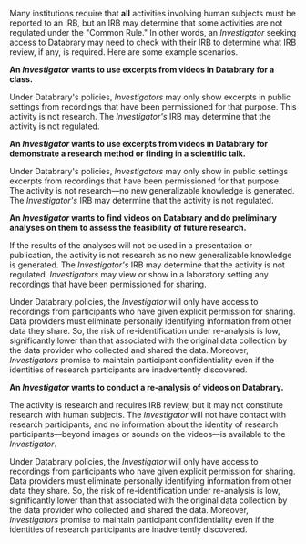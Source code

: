 Many institutions require that **all** activities involving human subjects must be reported to an IRB, but an IRB may determine that some activities are not regulated under the "Common Rule." In other words, an *Investigator* seeking access to Databrary may need to check with their IRB to determine what IRB review, if any, is required. Here are some example scenarios.

**An *Investigator* wants to use excerpts from videos in Databrary for a class.**

Under Databrary's policies, *Investigators* may only show excerpts in public settings from recordings that have been permissioned for that purpose. This activity is not research. The *Investigator's* IRB may determine that the activity is not regulated. 

**An *Investigator* wants to use excerpts from videos in Databrary for demonstrate a research method or finding in a scientific talk.**

Under Databrary's policies, *Investigators* may only show in public settings excerpts from recordings that have been permissioned for that purpose. The activity is not research&mdash;no new generalizable knowledge is generated. The *Investigator's* IRB may determine that the activity is not regulated. 

**An *Investigator* wants to find videos on Databrary and do preliminary analyses on them to assess the feasibility of future research.**

If the results of the analyses will not be used in a presentation or publication, the activity is not research as no new generalizable knowledge is generated. The *Investigator's* IRB may determine that the activity is not regulated. *Investigators* may view or show in a laboratory setting any recordings that have been permissioned for sharing. 

Under Databrary policies, the *Investigator* will only have access to recordings from participants who have given explicit permission for sharing. Data providers must eliminate personally identifying information from other data they share. So, the risk of re-identification under re-analysis is low, significantly lower than that associated with the original data collection by the data provider who collected and shared the data. Moreover, *Investigators* promise to maintain participant confidentiality even if the identities of research participants are inadvertently discovered.

**An *Investigator* wants to conduct a re-analysis of videos on Databrary.**

The activity is research and requires IRB review, but it may not constitute research with human subjects. The *Investigator* will not have contact with research participants, and no information about the identity of research participants&mdash;beyond images or sounds on the videos&mdash;is available to the *Investigator*. 

Under Databrary policies, the *Investigator* will only have access to recordings from participants who have given explicit permission for sharing. Data providers must eliminate personally identifying information from other data they share. So, the risk of re-identification under re-analysis is low, significantly lower than that associated with the original data collection by the data provider who collected and shared the data. Moreover, *Investigators* promise to maintain participant confidentiality even if the identities of research participants are inadvertently discovered.

